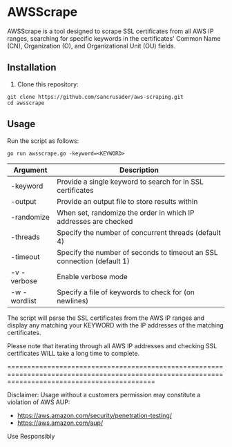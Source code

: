 # AWSScrape
AWSScrape is a tool designed to scrape SSL certificates from all AWS IP ranges, searching for specific keywords in the certificates' Common Name (CN), Organization (O), and Organizational Unit (OU) fields.

## Installation

1. Clone this repository:

```
git clone https://github.com/sancrusader/aws-scraping.git
cd awsscrape
```

## Usage

Run the script as follows:

```
go run awsscrape.go -keyword=<KEYWORD>  
```

| Argument   | Description                                                                                                  |
|------------|--------------------------------------------------------------------------------------------------------------|
| -keyword    | Provide a single keyword to search for in SSL certificates |
| -output | Provide an output file to store results within |
| -randomize | When set, randomize the order in which IP addresses are checked |
| -threads | Specify the number of concurrent threads (default 4) |
| -timeout | Specify the number of seconds to timeout an SSL connection (default 1) |
| -v -verbose | Enable verbose mode |
| -w -wordlist | Specify a file of keywords to check for (on newlines) |

The script will parse the SSL certificates from the AWS IP ranges and display any matching your KEYWORD with the IP addresses of the matching certificates.

Please note that iterating through all AWS IP addresses and checking SSL certificates WILL take a long time to complete.

=================================================================================================================================================

Disclaimer: Usage without a customers permission may constitute a violation of AWS AUP:

* https://aws.amazon.com/security/penetration-testing/
* https://aws.amazon.com/aup/

Use Responsibly
